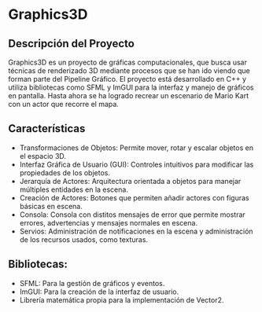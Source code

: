 # Graphics3D
## Descripción del Proyecto
Graphics3D es un proyecto de gráficas computacionales, que busca usar técnicas de renderizado 3D mediante procesos que se han ido viendo que forman parte del Pipeline Gráfico. El proyecto está desarrollado en C++ y utiliza bibliotecas como SFML y ImGUI para la interfaz y manejo de gráficos en pantalla. Hasta ahora se ha logrado recrear un escenario de Mario Kart con un actor que recorre el mapa.

## Características
- Transformaciones de Objetos: Permite mover, rotar y escalar objetos en el espacio 3D.
- Interfaz Gráfica de Usuario (GUI): Controles intuitivos para modificar las propiedades de los objetos.
- Jerarquía de Actores: Arquitectura orientada a objetos para manejar múltiples entidades en la escena.
- Creación de Actores: Botones que permiten añadir actores con figuras básicas en escena.
- Consola: Consola con distitos mensajes de error que permite mostrar errores, advertencias y mensajes normales en escena.
- Servios: Administración de notificaciones en la escena y administración de los recursos usados, como texturas.

## Bibliotecas:
- SFML: Para la gestión de gráficos y eventos.
- ImGUI: Para la creación de la interfaz de usuario.
- Librería matemática propia para la implementación de Vector2.
